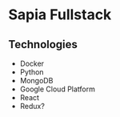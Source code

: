 # Sapia Fullstack

## Technologies

 * Docker
 * Python
 * MongoDB
 * Google Cloud Platform
 * React 
 * Redux?